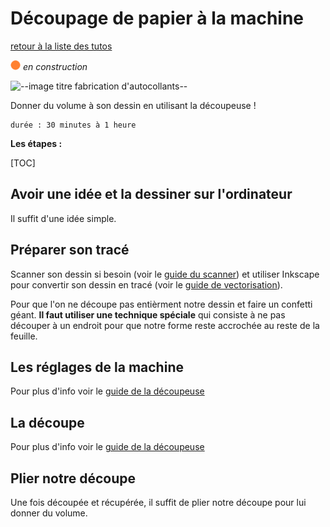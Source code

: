 # Découpage de papier à la machine

[retour à la liste des tutos](faire.md)

![--état de l'écriture--](../imgplaceholder/balise_orange.png) *en construction*

![--image titre fabrication d'autocollants--](../imgplaceholder/faire/decoupe-papier.jpg)

Donner du volume à son dessin en utilisant la découpeuse !

```
durée : 30 minutes à 1 heure
```



**Les étapes :**

[TOC]

## Avoir une idée et la dessiner sur l'ordinateur

Il suffit d'une idée simple.



## Préparer son tracé

Scanner son dessin si besoin (voir le [guide du scanner](../outils/scanner.md)) et utiliser Inkscape pour convertir son dessin en tracé (voir le [guide de vectorisation](../outils/vectorisation.md)).

Pour que l'on ne découpe pas entièrment notre dessin et faire un confetti géant. **Il faut utiliser une technique spéciale** qui consiste à ne pas découper à un endroit pour que notre forme reste accrochée au reste de la feuille.



## Les réglages de la machine

Pour plus d'info voir le [guide de la découpeuse](../outils/decoupeuse.md)



## La découpe

Pour plus d'info voir le [guide de la découpeuse](../outils/decoupeuse.md)



## Plier notre découpe

Une fois découpée et récupérée, il suffit de plier notre découpe pour lui donner du volume.
